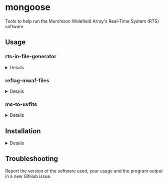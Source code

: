# mongoose

Tools to help run the Murchison Widefield Array's Real-Time System (RTS)
software.

## Usage
### rts-in-file-generator
<details>

The majority of EoR observations can be calibrated by the RTS with the .in files
produced by:

``` sh
rts-in-file-generator patch \
                      --base-dir ".." \
                      --metafits "${METAFITS}" \
                      --srclist srclist_pumav3_*_patch*.txt \
                      -o rts_patch.in

rts-in-file-generator peel \
                      --base-dir ".." \
                      --metafits "${METAFITS}" \
                      --srclist srclist_pumav3_*_peel*.txt \
                      --num-cals 1000 \
                      --num-peel 1000 \
                      -o rts_peel.in
```

If you want to use the 2016 FEE beam, you should export the `MWA_BEAM_FILE`
environment variable with a path to its HDF5 file, e.g.:

    export MWA_BEAM_FILE=/pawsey/mwa/mwa_full_embedded_element_pattern.h5

then give `rts-in-file-generator` the `--use-fee-beam` flag (`-f`) for short.

A full sbatch script to set up RTS jobs appropriate for Pawsey's garrawarla
cluster follows. This assumes that you're submitting this script from a
directory *inside* a directory containing gpubox files and a metafits file, e.g.
2020-09-29_1307 below:

```
.
├── RTS_1065880128_??.mwaf
├── 1065880128_20131015134830_gpubox??_00.fits
├── 1065880128.metafits
├── 2020-09-29_1307
│   ├── rts_run.sh
│   ├── rts_setup.sh
```

<details>

``` sh
#!/bin/bash -l
#SBATCH --job-name=se_1098108248
#SBATCH --output=RTS-setup-1098108248-%A.out
#SBATCH --nodes=1
#SBATCH --ntasks-per-node=1
#SBATCH --time=00:05:00
#SBATCH --clusters=garrawarla
#SBATCH --partition=workq
#SBATCH --account=mwaeor
#SBATCH --export=NONE

module use /pawsey/mwa/software/python3/modulefiles
module load python-singularity
module load srclists/master
module load mongoose

# Will find one and only one metafits file in the parent directory.
METAFITS=$(find .. -maxdepth 1 -name "*.metafits" -print -quit)
[ $META ] && echo "No metafits file in current directory!" && exit 1

echo "Using ${METAFITS}"

set -eux

# Generate a source list for the patch step.
srclist_by_beam.py -n 1000 \
                   --srclist "${SRCLISTS_DIR}/srclist_pumav3_EoR0aegean_EoR1pietro+ForA.txt" \
                   --metafits "${METAFITS}"

# Generate a source list for the peel step.
srclist_by_beam.py -n 2000 \
                   --srclist "${SRCLISTS_DIR}/srclist_pumav3_EoR0aegean_EoR1pietro+ForA.txt" \
                   --metafits "${METAFITS}" \
                   --no_patch \
                   --cutoff=30

# Generate the RTS .in files for both patching and peeling.
rts-in-file-generator patch \
                      --base-dir ".." \
                      --metafits "${METAFITS}" \
                      --srclist srclist_pumav3_*_patch*.txt \
                      -o rts_patch.in

rts-in-file-generator peel \
                      --base-dir ".." \
                      --metafits "${METAFITS}" \
                      --srclist srclist_pumav3_*_peel*.txt \
                      --num-cals 1000 \
                      --num-peel 1000 \
                      -o rts_peel.in

# Ensure permissions are sensible!
find . -user $USER -type d -exec chmod g+rwx,o+rx,o-w {} \;
find . -user $USER -type f -exec chmod g+rw,o+r,o-w {} \;

echo "rts_setup.sh finished successfully."
```

</details>

</details>

### reflag-mwaf-files
<details>

Run `reflag-mwaf-files` in a directory containing .mwaf files (these should have
a filename structure `<obsid>_??.mwaf`, e.g. `1065880128_01.mwaf`). This will
produce "RTS mwaf" files, e.g. `RTS_1065880128_01.mwaf`. The RTS expects these
types of files to ingest cotter flags.

The point of this routine is to flag channels that have high RFI occupancy (by
default, >80%). This threshold can be tuned.

</details>

### ms-to-uvfits
<details>

Run `ms-to-uvfits` on the measurement set to be converted:

    ms-to-uvfits 1098108248.ms -o 1098108248

This will produce uvfits files named `1098108248_band01.uvfits`,
`1098108248_band02.uvfits`, etc.

You may need to specify `--vis-col` (`-v` for short) to tell the program which
visibilities to use. These are likely in the "DATA" column.

Also, the RTS expects the visibilities to not be phase tracked. Use
`--undo-phase-tracking` (`-u` for short) to convert phase-tracked visibilities
in the measurement set.

The following settings can be used to make .in files suitable for calibrating
uvfits files `1098108248_band??.uvfits`:

``` sh
rts-in-file-generator patch \
                      --base-dir "." \
                      --base-filename "1098108248_band" \
                      --srclist srclist_pumav3_*_patch*.txt \
                      --obsid 1098108248 \
                      --add-node-number \
                      --dont-correct-raw-data \
                      --dont-rx-correct \
                      --dont-read-gpubox-direct \
                      --no-cotter-flags \
                      --num-fine-chans 32 \
                      --fine-chan-width 0.04 \
                      --base-freq 138.875 \
                      --force-ra 0 \
                      --force-dec=-27 \
                      --ha-pointing-centre 0 \
                      --dec-pointing-centre=-27 \
                      --corr-dump-time 2 \
                      --corr-dumps-per-cadence 32 \
                      --num-integration-bins 6 \
                      --subband-ids 1 2 3 4 5 6 7 8 9 10 11 12 13 14 15 16 17 18 19 20 21 22 23 24 \
                      -o rts_patch.in

rts-in-file-generator peel \
                      --base-dir "." \
                      --base-filename "1098108248_band" \
                      --srclist srclist_pumav3_*_peel*.txt \
                      --obsid 1098108248 \
                      --add-node-number \
                      --dont-correct-raw-data \
                      --dont-rx-correct \
                      --dont-read-gpubox-direct \
                      --no-cotter-flags \
                      --num-fine-chans 32 \
                      --fine-chan-width 0.04 \
                      --base-freq 138.875 \
                      --force-ra 0 \
                      --force-dec=-27 \
                      --ha-pointing-centre 0 \
                      --dec-pointing-centre=-27 \
                      --corr-dump-time 2 \
                      --corr-dumps-per-cadence 4 \
                      --num-integration-bins 3 \
                      --num-cals 1000 \
                      --num-peel 1000 \
                      --subband-ids 1 2 3 4 5 6 7 8 9 10 11 12 13 14 15 16 17 18 19 20 21 22 23 24 \
                      -o rts_peel.in
```

</details>

## Installation
<details>

### Prerequisites

- A Rust compiler with a version >= 1.42.0

  `https://www.rust-lang.org/tools/install`

- [cfitsio](https://heasarc.gsfc.nasa.gov/docs/software/fitsio/)

- [erfa](https://github.com/liberfa/erfa)

- libclang

  This is a system library needed for some of `mongoose`'s dependencies.

  On Ubuntu, this library is provided by the package `libclang-dev`.

  On Arch, it is provided by the package `clang`.

### mongoose-specific instructions

- Compile the source

    `cargo build --release`

- Run a compiled binary

    `./target/release/rts-in-file-generator -h`

    A number of subcommands should present themselves, and the help text for
    each command should clarify usage.

    On the same system, the binaries can be copied and used anywhere you like!
</details>

## Troubleshooting

Report the version of the software used, your usage and the program output in a
new GitHub issue.
